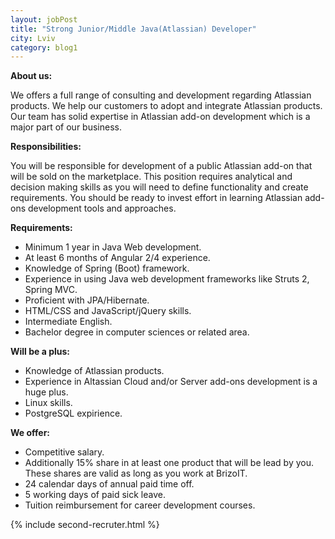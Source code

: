 ```yaml
---
layout: jobPost
title: "Strong Junior/Middle Java(Atlassian) Developer"
city: Lviv
category: blog1
---
```


**About us:**

We offers a full range of consulting and development regarding Atlassian products. We help our customers to adopt and integrate Atlassian products. Our team has solid expertise in Atlassian add-on development which is a major part of our business.

**Responsibilities:**

You will be responsible for development of a public Atlassian add-on that will be sold on the marketplace. This position requires analytical and decision making skills as you will need to define functionality and create requirements. You should be ready to invest effort in learning Atlassian add- ons development tools and approaches.

**Requirements:**
- Minimum 1 year in Java Web development.
- At least 6 months of Angular 2/4 experience.
- Knowledge of Spring (Boot) framework.
- Experience in using Java web development frameworks like Struts 2, Spring MVC.
- Proficient with JPA/Hibernate.
- HTML/CSS and JavaScript/jQuery skills.
- Intermediate English.
- Bachelor degree in computer sciences or related area.

**Will be a plus:**

- Knowledge of Atlassian products.
- Experience in Altassian Cloud and/or Server add-ons development is a huge plus.
- Linux skills.
- PostgreSQL expirience.

**We offer:**

- Competitive salary.
- Additionally 15% share in at least one product that will be lead by you. These shares are valid as long as you work at BrizoIT.
- 24 calendar days of annual paid time off.
- 5 working days of paid sick leave.
- Tuition reimbursement for career development courses.

{% include second-recruter.html %}
